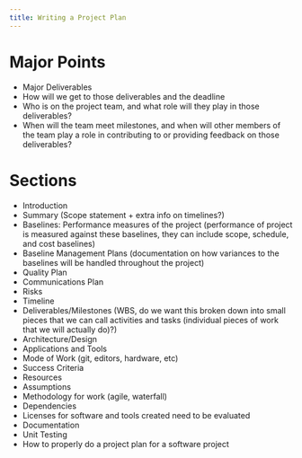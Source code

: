 ```yaml
---
title: Writing a Project Plan
---
```


# Major Points

* Major Deliverables
* How will we get to those deliverables and the deadline
* Who is on the project team, and what role will they play in those deliverables?
* When will the team meet milestones, and when will other members of the team play a role in contributing to or providing feedback on those deliverables?

# Sections

* Introduction
* Summary (Scope statement + extra info on timelines?)
* Baselines: Performance measures of the project (performance of project is measured against these baselines, they can include scope, schedule, and cost baselines)
* Baseline Management Plans (documentation on how variances to the baselines will be handled throughout the project)
* Quality Plan
* Communications Plan
* Risks
* Timeline
* Deliverables/Milestones (WBS, do we want this broken down into small pieces that we can call activities and tasks (individual pieces of work that we will actually do)?)
* Architecture/Design
* Applications and Tools
* Mode of Work (git, editors, hardware, etc)
* Success Criteria
* Resources
* Assumptions
* Methodology for work (agile, waterfall)
* Dependencies
* Licenses for software and tools created need to be evaluated
* Documentation
* Unit Testing
* How to properly do a project plan for a software project